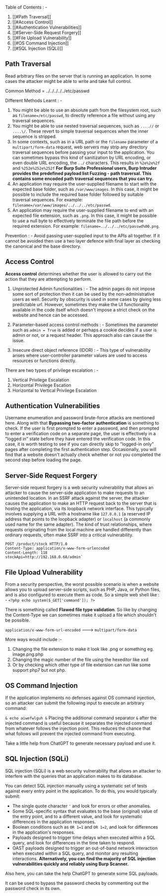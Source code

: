 Table of Contents : - 
1. [[#Path Traversal]]
2. [[#Access Control]]
3. [[#Authentication Vulnerabilities]]
4. [[#Server-Side Request Forgery]]
5. [[#File Upload Vulnerability]]
6. [[#OS Command Injection]]
7. [[#SQL Injection (SQLi)]]




## Path Traversal
Read arbitrary files on the server that is running an application.
In some cases the attacker might be able to write and take full control.

Common Method = ../../../../../etc/passwd

Different Methods Learnt : - 
1. You might be able to use an absolute path from the filesystem root, such as `filename=/etc/passwd`, to directly reference a file without using any traversal sequences.
2. You might be able to use nested traversal sequences, such as `....//` or `....\/`. These revert to simple traversal sequences when the inner sequence is stripped.
3. In some contexts, such as in a URL path or the `filename` parameter of a `multipart/form-data` request, web servers may strip any directory traversal sequences before passing your input to the application. You can sometimes bypass this kind of sanitization by URL encoding, or even double URL encoding, the `../` characters. This results in `%2e%2e%2f` and `%252e%252e%252f` **For Burp Suite Professional users, Burp Intruder provides the predefined payload list Fuzzing - path traversal. This contains some encoded path traversal sequences that you can try.**
4. An application may require the user-supplied filename to start with the expected base folder, such as `/var/www/images`. In this case, it might be possible to include the required base folder followed by suitable traversal sequences. For example: `filename=/var/www/images/../../../etc/passwd`.
5. An application may require the user-supplied filename to end with an expected file extension, such as `.png`. In this case, it might be possible to use a null byte to effectively terminate the file path before the required extension. For example: `filename=../../../etc/passwd%00.png`.

Prevention : -
Avoid passing user-supplied input to the APIs all together. If it cannot be avoided then use a two layer defence with final layer as checking the canonical and the base directory.


## Access Control

**Access control** determines whether the user is allowed to carry out the action that they are attempting to perform.

1. Unprotected Admin functionalities : - The admin pages do not impose some sort of protection then it can be used by the non-administrative users as well.
	Security by obscurity is used in some cases by giving less predictable url. However, sometimes they make the UI functionality available in the code itself which doesn't impose a strict check on the website and hence can be accessed.

2. Parameter-based access control methods : - Sometimes the parameter such as `admin = True` is added or perhaps a cookie decides if a user is admin or not, or a request header. This approach also can cause the issue.

3. Insecure direct object reference (IDOR) : - This type of vulnerability arises where user-controller parameter values are used to access resources or functions directly.


There are two types of privilege escalation : - 
1. Vertical Privilege Escalation
2. Horizontal Privilege Escation
3. Horizontal to Vertical Privilege Escalation

## Authentication Vulnerabilities 

Username enumeration and password brute-force attacks are mentioned here. 
Along with that **Bypassing two-factor authentication** is something to check.
If the user is first prompted to enter a password, and then prompted to enter a verification code on a separate page, the user is effectively in a "logged in" state before they have entered the verification code. In this case, it is worth testing to see if you can directly skip to "logged-in only" pages after completing the first authentication step. Occasionally, you will find that a website doesn't actually check whether or not you completed the second step before loading the page.

## Server-Side Request Forgery
Server-side request forgery is a web security vulnerability that allows an attacker to cause the server-side application to make requests to an unintended location.
In an SSRF attack against the server, the attacker causes the application to make an HTTP request back to the server that is hosting the application, via its loopback network interface. This typically involves supplying a URL with a hostname like `127.0.0.1` (a reserved IP address that points to the loopback adapter) or `localhost` (a commonly used name for the same adapter).
The kind of trust relationships, where requests originating from the local machine are handled differently than ordinary requests, often make SSRF into a critical vulnerability.
```
POST /product/stock HTTP/1.0 
Content-Type: application/x-www-form-urlencoded 
Content-Length: 118 
stockApi=http://192.168.0.68/admin`
```

## File Upload Vulnerability

From a security perspective, the worst possible scenario is when a website allows you to upload server-side scripts, such as PHP, Java, or Python files, and is also configured to execute them as code.
So a simple web shell like : - 
``<?php echo system($_GET['command']); ?>``

There is something called **Flawed file type validation**. So like by changing the Content-Type we can sometimes make it upload a file which shouldn't be possible.

`application/x-www-form-url-encoded` ---> `multipart/form-data` 

More ways would include :- 
1. Changing the file extension to make it look like .png or something eg. image.png.php
2. Changing the magic number of the file using the hexeditor like xxd
3. Or by checking which other type of file extension can run like some support php7 but not php.

## OS Command Injection

If the application implements no defenses against OS command injection, so an attacker can submit the following input to execute an arbitrary command:

`& echo aiwefwlguh &`
Placing the additional command separator `&` after the injected command is useful because it separates the injected command from whatever follows the injection point. This reduces the chance that what follows will prevent the injected command from executing.

Take a little help from ChatGPT to generate necessary payload and use it.

## SQL Injection (SQLi)

SQL injection (SQLi) is a web security vulnerability that allows an attacker to interfere with the queries that an application makes to its database.

You can detect SQL injection manually using a systematic set of tests against every entry point in the application. To do this, you would typically submit:

- The single quote character `'` and look for errors or other anomalies.
- Some SQL-specific syntax that evaluates to the base (original) value of the entry point, and to a different value, and look for systematic differences in the application responses.
- Boolean conditions such as `OR 1=1` and `OR 1=2`, and look for differences in the application's responses.
- Payloads designed to trigger time delays when executed within a SQL query, and look for differences in the time taken to respond.
- OAST payloads designed to trigger an out-of-band network interaction when executed within a SQL query, and monitor any resulting interactions.
**Alternatively, you can find the majority of SQL injection vulnerabilities quickly and reliably using Burp Scanner.**

Also here, you can take the help ChatGPT to generate some SQL payloads. 

It can be used to bypass the password checks by commenting out the password check in its own.